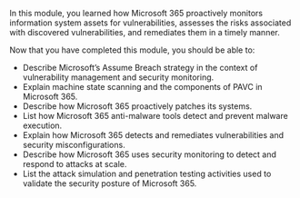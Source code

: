 In this module, you learned how Microsoft 365 proactively monitors information system assets for vulnerabilities, assesses the risks associated with discovered vulnerabilities, and remediates them in a timely manner.

Now that you have completed this module, you should be able to:

- Describe Microsoft’s Assume Breach strategy in the context of vulnerability management and security monitoring.
- Explain machine state scanning and the components of PAVC in Microsoft 365.
- Describe how Microsoft 365 proactively patches its systems.
- List how Microsoft 365 anti-malware tools detect and prevent malware execution.
- Explain how Microsoft 365 detects and remediates vulnerabilities and security misconfigurations.
- Describe how Microsoft 365 uses security monitoring to detect and respond to attacks at scale.
- List the attack simulation and penetration testing activities used to validate the security posture of Microsoft 365.

